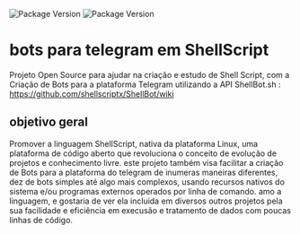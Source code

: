 ![Package Version](https://img.shields.io/badge/version-0.0.1-green.svg?cacheSeconds=2592000) ![Package Version](https://img.shields.io/badge/linguagem-ShellScript-blue.svg?cacheSeconds=2592000)
# bots para telegram em ShellScript
Projeto Open Source para ajudar na criação e estudo de Shell Script, com a Criação de Bots para a plataforma Telegram utilizando a API ShellBot.sh :
https://github.com/shellscriptx/ShellBot/wiki
## objetivo geral
Promover a linguagem ShellScript, nativa da plataforma Linux, uma plataforma de código aberto que revoluciona o conceito de evolução de projetos e conhecimento livre. este projeto também visa facilitar a criação de Bots para a plataforma do telegram de inumeras maneiras diferentes, dez de bots simples até algo mais complexos, usando recursos nativos do sistema e/ou programas externos operados por linha de comando. amo a linguagem, e gostaria de ver ela incluida em diversos outros projetos pela sua facilidade e eficiência em execusão e tratamento de dados com poucas linhas de código.
